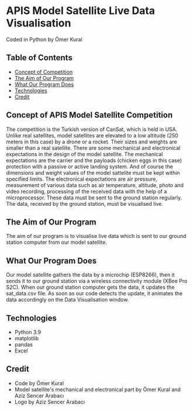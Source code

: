 # APIS Model Satellite Live Data Visualisation
Coded in Python by Ömer Kural

## Table of Contents
- [Concept of Competition](https://github.com/omerkural/APIS-High-School-Model-Satellite-Competition#concept-of-competition)
- [The Aim of Our Program](https://github.com/omerkural/APIS-High-School-Model-Satellite-Competition#the-aim-of-our-program)
- [What Our Program Does](https://github.com/omerkural/APIS-High-School-Model-Satellite-Competition#what-our-program-does)
- [Technologies](https://github.com/omerkural/APIS-High-School-Model-Satellite-Competition#technologies)
- [Credit](https://github.com/omerkural/APIS-High-School-Model-Satellite-Competition#creedit)

## Concept of APIS Model Satellite Competition
The competition is the Turkish version of CanSat, which is held in USA. Unlike real satellites, model satellites are elevated to a low altitude (250 meters in this case) by a drone or a rocket. Their sizes and weights are smaller than a real satellite. There are some mechanical and electronical expectations in the design of the model satellite. The mechanical expectations are the carrier and the payloads (chicken eggs in this case) protection with a passive or active landing system. And of course the dimensions and weight values of the model sattelite must be kept within specified limits. The electronical expectations are air pressure, measurement of various data such as air temperature, altitude, photo and video recording, processing of the received data with the help of a microprocessor. These data must be sent to the ground station regularly. The data, received by the ground station, must be visualised live.

## The Aim of Our Program
The aim of our program is to visualise live data which is sent to our ground station computer from our model satellite.

## What Our Program Does
Our model satellite gathers the data by a microchip (ESP8266), then it sends it to our ground station via a wireless connectivity module (XBee Pro S2C). When our ground station computer gets the data, it updates the sat_data.csv file. As soon as our code detects the update, it animates the data accordingly on the Data Visualisation window.

## Technologies
- Python 3.9
- matplotlib
- pandas
- Excel

## Credit
- Code by Ömer Kural
- Model satellite's mechanical and electronical part by Ömer Kural and Aziz Sencer Arabacı
- Logo by Aziz Sencer Arabacı
